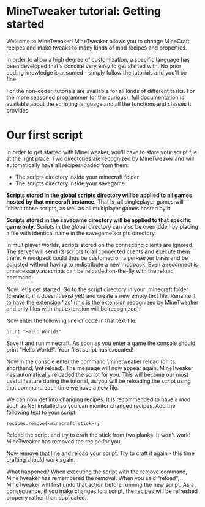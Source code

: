 # MineTweaker tutorial: Getting started

Welcome to MineTweaker! MineTweaker allows you to change MineCraft recipes and
make tweaks to many kinds of mod recipes and properties.

In order to allow a high degree of customization, a specific language has been
developed that's concise very easy to get started with. No prior coding knowledge
is assumed - simply follow the tutorials and you'll be fine.

For the non-coder, tutorials are available for all kinds of different tasks. For
the more seasoned programmer (or the curious), full documentation is available
about the scripting language and all the functions and classes it provides.

# Our first script

In order to get started with MineTweaker, you'll have to store your script file
at the right place. Two directories are recognized by MineTweaker and will
automatically have all recipes loaded from them:

- The scripts directory inside your minecraft folder
- The scripts directory inside your savegame

__Scripts stored in the global scripts directory will be applied to all games hosted by
that minecraft instance.__ That is, all singleplayer games will inherit those
scripts, as well as all multiplayer games hosted by it.

__Scripts stored in the savegame directory will be applied to that specific game
only.__ Scripts in the global directory can also be overridden by placing a file
with identical name in the savegame scripts directory.

In multiplayer worlds, scripts stored on the connecting clients are ignored.
The server will send its scripts to all connected clients and execute them
there. A modpack could thus be customed on a per-server basis and be adjusted
without having to redistribute a new modpack. Even a reconnect is unnecessary
as scripts can be reloaded on-the-fly with the reload command.

Now, let's get started. Go to the script directory in your .minecraft folder
(create it, if it doesn't exist yet) and create a new empty text file. Rename it
to have the extension '.zs' (this is the extension recognized by MineTweaker and
only files with that extension will be recognized).

Now enter the following line of code in that text file:

```
print "Hello World!"
```

Save it and run minecraft. As soon as you enter a game the console should print
"Hello World!". Your first script has executed!

Now in the console enter the command \minetweaker reload (or its shorthand, \mt reload).
The message will now appear again. MineTweaker has automatically reloaded the script
for you. This will become our most useful feature during the tutorial, as you will
be reloading the script using that command each time we have a new file.

We can now get into changing recipes. It is recommended to have a mod such as
NEI installed so you can monitor changed recipes. Add the following text to
your script:

```
recipes.remove(<minecraft:stick>);
```

Reload the script and try to craft the stick from two planks. It won't work!
MineTweaker has removed the recipe for you. 

Now remove that line and reload your script. Try to craft it again - this time
crafting should work again.

What happened? When executing the script with the remove command, MineTweaker
has remembered the removal. When you said "reload", MineTweaker will first undo
that action before running the new script. As a consequence, if you make
changes to a script, the recipes will be refreshed properly rather than duplicated.

